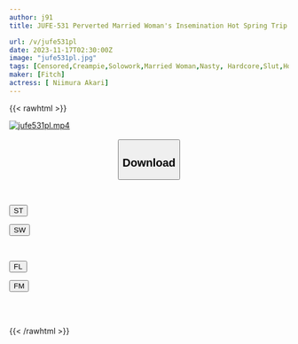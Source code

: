 ```yaml
---
author: j91
title: JUFE-531 Perverted Married Woman's Insemination Hot Spring Trip Where She Enjoys Lustful Sex With A Vulgar Face That She Will Never Show To Her Husband Akari Niimura

url: /v/jufe531pl
date: 2023-11-17T02:30:00Z
image: "jufe531pl.jpg"
tags: [Censored,Creampie,Solowork,Married Woman,Nasty, Hardcore,Slut,Hot Spring	 ]
maker: [Fitch]
actress: [ Niimura Akari]
---
```



{{< rawhtml >}}

<div class="video" data-videoid="VmVdyOKdZrfKw0V">
    <a href="javascript:;">
        <img src="/v/jufe531pl/jufe531pl.jpg" width="WIDTH" height="HEIGHT" alt="jufe531pl.mp4" loading="lazy">
    </a>
</div>

<script type="text/javascript" src="https://j91.asia/asset/on-demand-st.js"></script>

<br>
  <link rel="stylesheet" href="https://j91.asia/asset/bs5.css">
  
  <center>
  <button class="btn btn-primary" type="button" data-bs-toggle="collapse" data-bs-target=".multi-collapse" aria-expanded="false" aria-controls="multiCollapseExample1 multiCollapseExample2"><h2>Download</h2></button></center>
</p>
<div class="row">
  <div class="col">
    <div class="collapse multi-collapse" id="multiCollapseExample1">
      <div class="card card-body">
	      	      <br>
<div class="buttons">  
<p><a href="https://streamtape.to/v/VmVdyOKdZrfKw0V" target="_blank"><button class="btn-hover color-3"><i class="fa fa-download"></i> ST</button></a></p>
<p><a href="https://sfastwish.com/ugbkpjiim04u" target="_blank"><button class="btn-hover color-2"><i class="fa fa-download"></i> SW</button></a></p></div>
    </div>
  </div>
</div>
  <div class="col">
    <div class="collapse multi-collapse" id="multiCollapseExample2">
      <div class="card card-body">
	      <br>
<div class="buttons">
<p><a href="javascript:;" target="_blank"><button class="btn-hover color-9"><i class="fa fa-download"></i> FL</button></a></p>
<p><a href="javascript:;" target="_blank"><button class="btn-hover color-8"><i class="fa fa-download"></i> FM</button></a></p></div>
<br><br>
      </div>
    </div>
  </div>
</div>

{{< /rawhtml >}}
